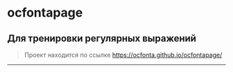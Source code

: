 # ocfontapage
## Для тренировки регулярных выражений
> Проект находится по ссылке <https://ocfonta.github.io/ocfontapage/>
***
